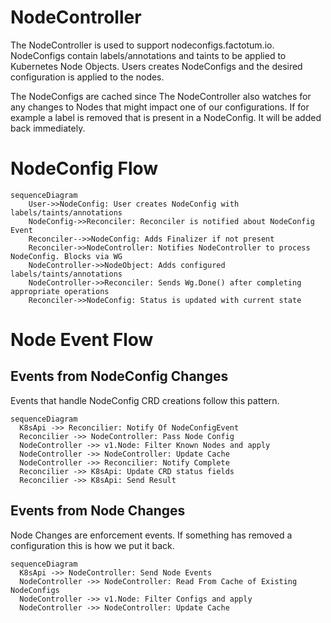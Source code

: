 # NodeController

The NodeController is used to support nodeconfigs.factotum.io. NodeConfigs contain labels/annotations and taints to be applied to Kubernetes Node Objects. Users creates NodeConfigs and the desired configuration is applied to the nodes. 

The NodeConfigs are cached since The NodeController also watches for any changes to Nodes that might impact one of our configurations. If for example a label is removed that is present in a NodeConfig. It will be added back immediately.


# NodeConfig Flow

```mermaid
sequenceDiagram
    User->>NodeConfig: User creates NodeConfig with labels/taints/annotations
    NodeConfig->>Reconciler: Reconciler is notified about NodeConfig Event
    Reconciler-->>NodeConfig: Adds Finalizer if not present
    Reconciler->>NodeController: Notifies NodeController to process NodeConfig. Blocks via WG
    NodeController->>NodeObject: Adds configured labels/taints/annotations
    NodeController->>Reconciler: Sends Wg.Done() after completing appropriate operations
    Reconciler->>NodeConfig: Status is updated with current state
```

# Node Event Flow

## Events from NodeConfig Changes

Events that handle NodeConfig CRD creations follow this pattern.

```mermaid
sequenceDiagram
  K8sApi ->> Reconcilier: Notify Of NodeConfigEvent
  Reconcilier ->> NodeController: Pass Node Config
  NodeController ->> v1.Node: Filter Known Nodes and apply
  NodeController ->> NodeController: Update Cache
  NodeController ->> Reconcilier: Notify Complete
  Reconcilier ->> K8sApi: Update CRD status fields
  Reconcilier ->> K8sApi: Send Result
```

## Events from Node Changes

Node Changes are enforcement events. If something has removed a configuration this is how we put it back.

```mermaid
sequenceDiagram
  K8sApi ->> NodeController: Send Node Events
  NodeController ->> NodeController: Read From Cache of Existing NodeConfigs
  NodeController ->> v1.Node: Filter Configs and apply
  NodeController ->> NodeController: Update Cache  
```